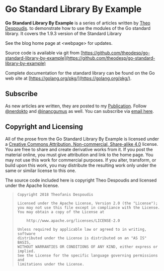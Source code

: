 # Go Standard Library By Example

**Go Standard Library By Example** is a series of articles written by [Theo Despoudis](https://www.linkedin.com/in/theofanis-despoudis-7bb30913/). to demonstrate how to use the modules of the Go standard library. It covers the 1.9.3 version of the Standard Library

See the blog home page at &lt;webpage&gt; for updates.

Source code is available via git from [https://github.com/theodesp/go-standard-library-by-example](https://github.com/theodesp/go-standard-library-by-example)

Complete documentation for the standard library can be found on the Go web site at  [https://golang.org/pkg/](https://golang.org/pkg/).

## Subscribe

As new articles are written, they are posted to my [Publication](https://medium.com/@fanisdespoudis/).  Follow [@nerdokto](http://twitter.com/nerdokto) and [@inancgumus](http://twitter.com/inancgumus) as well. You can subscribe via [email here](https://upscri.be/85e19a/).

## Copyright and Licensing

All of the prose from the Go Standard Library By Example is licensed under a [Creative Commons Attribution, Non-commercial, Share-alike 4.0](https://creativecommons.org/licenses/by-nc-sa/4.0/) license. You are free to share and create derivative works from it. If you post the material online, you must give attribution and link to the home page. You may not use this work for commercial purposes. If you alter, transform, or build upon this work, you may distribute the resulting work only under the same or similar license to this one.

The source code included here is copyright Theo Despoudis and licensed under the Apache license.

> ```
> Copyright 2018 Theofanis Despoudis
> ```
>
> ```
> Licensed under the Apache License, Version 2.0 (the "License");
> you may not use this file except in compliance with the License.
> You may obtain a copy of the License at
>
>     http://www.apache.org/licenses/LICENSE-2.0
>
> Unless required by applicable law or agreed to in writing, software
> distributed under the License is distributed on an "AS IS" BASIS,
> WITHOUT WARRANTIES OR CONDITIONS OF ANY KIND, either express or implied.
> See the License for the specific language governing permissions and
> limitations under the License.
> ```



